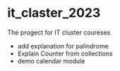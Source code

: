 # it_claster_2023

The progect for IT cluster coureses


- add explanation for palindrome
- Explain Counter from collections 
- demo calendar module 